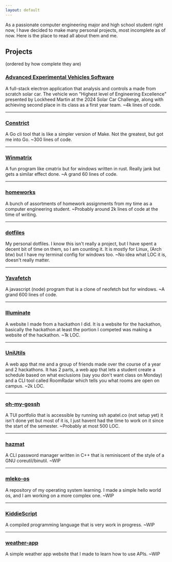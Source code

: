 ```yaml
---
layout: default
---
```


As a passionate computer engineering major and high school student right now, I have decided to make many personal projects, most incomplete as of now. Here is the place to read all about them and me.

## Projects 
(ordered by how complete they are)

### [Advanced Experimental Vehicles Software](projects/AEV.md)

A full-stack electron application that analysis and controls a made from scratch solar car. The vehicle won "Highest level of Engineering Excellence" presented by Lockheed Martin at the 2024 Solar Car Challenge, along with achieving second place in its class as a first year team. ~4k lines of code.

____

### [Constrict](projects/Constrict.md)

A Go cli tool that is like a simpler version of Make. Not the greatest, but got me into Go. ~300 lines of code.

____

### [Winmatrix](projects/Winmatrix.md)

A fun program like cmatrix but for windows written in rust. Really jank but gets a similar effect done. ~A grand 60 lines of code.

____

### [homeworks](projects/homeworks.md)

A bunch of assortments of homework assignments from my time as a computer engineering student. ~Probably around 2k lines of code at the time of writing.

____

### [dotfiles](projects/dotfiles.md)

My personal dotfiles. I know this isn't really a project, but I have spent a decent bit of time on them, so I am counting it. It is mostly for Linux, (Arch btw) but I have my terminal config for windows too. ~No idea what LOC it is, doesn't really matter.

____

### [Yavafetch](projects/Yavafetch.md)

A javascript (node) program that is a clone of neofetch but for windows. ~A grand 600 lines of code.

____

### [Illuminate](projects/Illuminate.md)

A website I made from a hackathon I did. It is a website for the hackathon, basically the hackathon at least the portion I competed was making a website of the hackathon. ~1k LOC.

____

### [UniUtils](projects/UniUtils.md)

A web app that me and a group of friends made over the course of a year and 2 hackathons. It has 2 parts, a web app that lets a student create a schedule based on what exclusions (say you don't want class on Monday) and a CLI tool called RoomRadar which tells you what rooms are open on campus. ~2k LOC.

____

### [oh-my-gossh](projects/oh-my-gossh.md)

A TUI portfolio that is accessible by running ssh apatel.co (not setup yet) it isn't done yet but most of it is, I just havent had the time to work on it since the start of the semester. ~Probably at most 500 LOC.

____

### [hazmat](projects/hazmat.md)

A CLI password manager written in C++ that is reminiscent of the style of a GNU coreutil/binutil. ~WIP

____

### [mleko-os](projects/mleko-os.md)

A repository of my operating system learning. I made a simple hello world os, and I am working on a more complex one. ~WIP

____

### [KiddieScript](projects/KiddieScript.md)

A compiled programming language that is very work in progress. ~WIP

____

### [weather-app](projects/weather-app.md)

A simple weather app website that I made to learn how to use APIs. ~WIP
